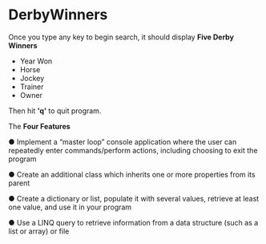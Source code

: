 # DerbyWinners
Once you type any key to begin search, it should display <strong>Five Derby Winners</strong> 
- Year Won
- Horse
- Jockey
- Trainer
- Owner

Then hit <strong>'q'</strong> to quit program.

The <strong>Four Features</strong>

● Implement a “master loop” console application where the user can repeatedly enter commands/perform actions, including choosing to exit the program

● Create an additional class which inherits one or more properties from its parent

● Create a dictionary or list, populate it with several values, retrieve at least one value, and
use it in your program

● Use a LINQ query to retrieve information from a data structure (such as a list or array) or
file

